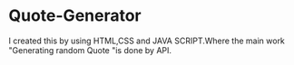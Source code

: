 # Quote-Generator
I created this by using HTML,CSS and JAVA SCRIPT.Where the main work "Generating random Quote "is done by API.
